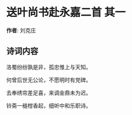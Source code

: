 # 送叶尚书赴永嘉二首  其一

**作者**: 刘克庄

## 诗词内容

洛蜀纷纷孰是非，孤忠惟上与天知。

何曾后世无公论，不愿明时有党碑。

去奉绣帘差足喜，来调金鼎未为迟。

铃斋一穟柑香起，细听中和乐职诗。

